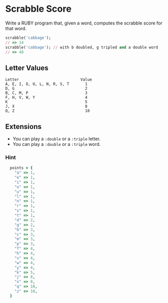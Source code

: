 # Scrabble Score

Write a RUBY program that, given a word, computes the scrabble score for that word.

```ruby
scrabble('cabbage');
// => 14
scrabble('cabbage'); // with b doubled, g tripled and a double word
// => 48
```

## Letter Values

```plain
Letter                           Value
A, E, I, O, U, L, N, R, S, T       1
D, G                               2
B, C, M, P                         3
F, H, V, W, Y                      4
K                                  5
J, X                               8
Q, Z                               10
```

## Extensions

- You can play a `:double` or a `:triple` letter.
- You can play a `:double` or a `:triple` word.

### Hint

```ruby
  points = {
  	"a" => 1,
  	"e" => 1,
  	"i" => 1,
  	"o" => 1,
  	"u" => 1,
  	"l" => 1,
  	"n" => 1,
  	"r" => 1,
  	"s" => 1,
  	"t" => 1,
  	"d" => 2,
  	"g" => 2,
  	"b" => 3,
  	"c" => 3,
  	"m" => 3,
  	"p" => 3,
  	"f" => 4,
  	"h" => 4,
  	"v" => 4,
  	"w" => 4,
  	"y" => 4,
  	"k" => 5,
  	"j" => 8,
  	"x" => 8,
  	"q" => 10,
  	"z" => 10,
  }
```

